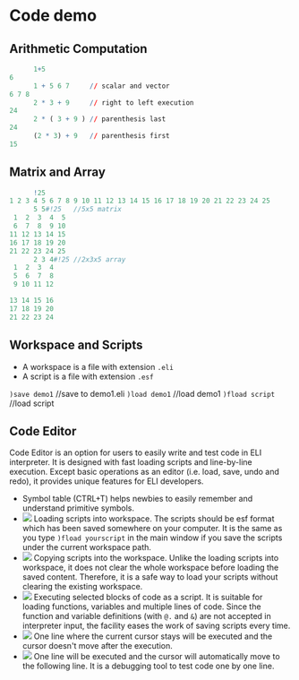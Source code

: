 # Code demo

## Arithmetic Computation

```q
      1+5
6
      1 + 5 6 7     // scalar and vector
6 7 8
      2 * 3 + 9     // right to left execution
24
      2 * ( 3 + 9 ) // parenthesis last
24
      (2 * 3) + 9   // parenthesis first
15
```

## Matrix and Array

```q
      !25
1 2 3 4 5 6 7 8 9 10 11 12 13 14 15 16 17 18 19 20 21 22 23 24 25
      5 5#!25   //5x5 matrix
 1  2  3  4  5
 6  7  8  9 10
11 12 13 14 15
16 17 18 19 20
21 22 23 24 25
      2 3 4#!25 //2x3x5 array
 1  2  3  4
 5  6  7  8
 9 10 11 12

13 14 15 16
17 18 19 20
21 22 23 24
```

## Workspace and Scripts
- A workspace is a file with extension `.eli`
- A script is a file with extension `.esf`

`)save demo1`   //save to demo1.eli
`)load demo1`   //load demo1
`)fload script` //load script

## Code Editor
Code Editor is an option for users to easily write and test code in ELI interpreter.  It is designed with fast loading scripts and line-by-line execution.  Except basic operations as an editor (i.e. load, save, undo and redo), it provides unique features for ELI developers.

- Symbol table (CTRL+T) helps newbies to easily remember and understand primitive symbols.
- ![](http://fastarray.appspot.com/releasenote/image/load-script.png) Loading scripts into workspace.  The scripts should be esf format which has been saved somewhere on your computer.  It is the same as you type `)fload yourscript` in the main window if you save the scripts under the current workspace path.
- ![](http://fastarray.appspot.com/releasenote/image/copy-script.png) Copying scripts into the workspace.  Unlike the loading scripts into workspace, it does not clear the whole workspace before loading the saved content.  Therefore, it is a safe way to load your scripts without clearing the existing workspace.
- ![](http://fastarray.appspot.com/releasenote/image/copy2-code.png) Executing selected blocks of code as a script.  It is suitable for loading functions, variables and multiple lines of code.  Since the function and variable definitions (with `@.` and `&`) are not accepted in interpreter input, the facility eases the work of saving scripts every time.
- ![](http://fastarray.appspot.com/releasenote/image/exec.png) One line where the current cursor stays will be executed and the cursor doesn't move after the execution.
- ![](http://fastarray.appspot.com/releasenote/image/exec-step.png) One line will be executed and the cursor will automatically move to the following line.  It is a debugging tool to test code one by one line.


